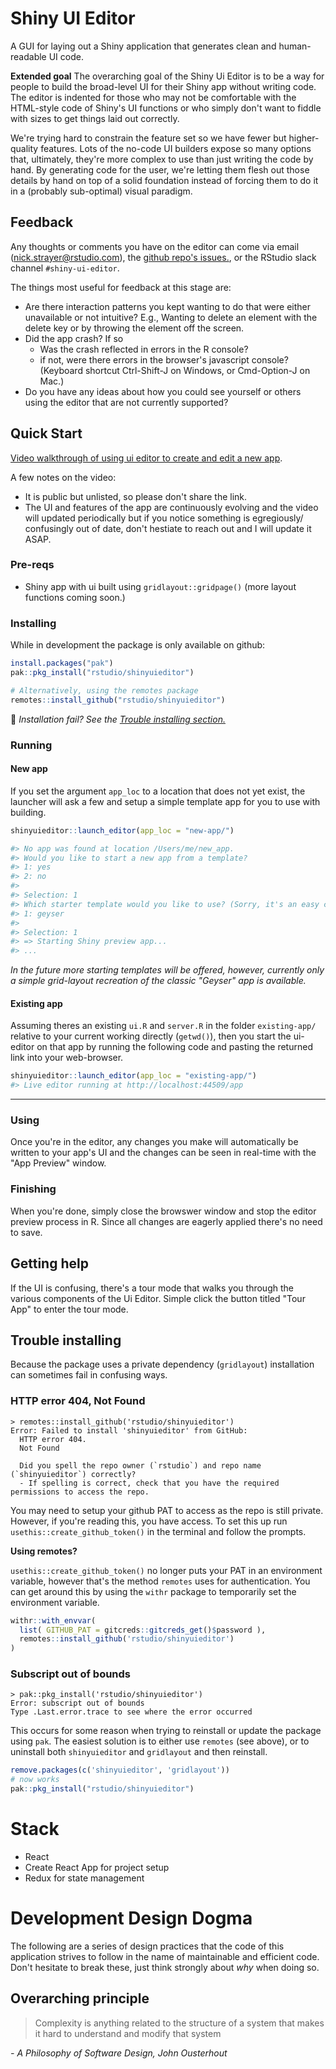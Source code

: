 # Shiny UI Editor

A GUI for laying out a Shiny application that generates clean and human-readable UI code.

**Extended goal**
The overarching goal of the Shiny Ui Editor is to be a way for people to build the broad-level UI for their Shiny app without writing code. The editor is indented for those who may not be comfortable with the HTML-style code of Shiny's UI functions or who simply don't want to fiddle with sizes to get things laid out correctly.

We're trying hard to constrain the feature set so we have fewer but higher-quality features. Lots of the no-code UI builders expose so many options that, ultimately, they're more complex to use than just writing the code by hand. By generating code for the user, we're letting them flesh out those details by hand on top of a solid foundation instead of forcing them to do it in a (probably sub-optimal) visual paradigm.

## Feedback

Any thoughts or comments you have on the editor can come via email (nick.strayer@rstudio.com), the [github repo's issues.](https://github.com/rstudio/shinyuieditor/issues), or the RStudio slack channel `#shiny-ui-editor`.

The things most useful for feedback at this stage are:

- Are there interaction patterns you kept wanting to do that were either unavailable or not intuitive? E.g., Wanting to delete an element with the delete key or by throwing the element off the screen.
- Did the app crash? If so
  - Was the crash reflected in errors in the R console?
  - if not, were there errors in the browser's javascript console? (Keyboard shortcut Ctrl-Shift-J on Windows, or Cmd-Option-J on Mac.)
- Do you have any ideas about how you could see yourself or others using the editor that are not currently supported?


## Quick Start

[Video walkthrough of using ui editor to create and edit a new app](https://youtu.be/2Z0NfNLEJJQ).

A few notes on the video:

- It is public but unlisted, so please don't share the link.
- The UI and features of the app are continuously evolving and the video will updated periodically but if you notice something is egregiously/ confusingly out of date, don't hestiate to reach out and I will update it ASAP.

### Pre-reqs

- Shiny app with ui built using `gridlayout::gridpage()` (more layout functions coming soon.)

### Installing

While in development the package is only available on github:

```r
install.packages("pak")
pak::pkg_install("rstudio/shinyuieditor")

# Alternatively, using the remotes package
remotes::install_github("rstudio/shinyuieditor")
```

🚨 _Installation fail? See the [Trouble installing section.](#trouble-installing)_

### Running

#### New app

If you set the argument `app_loc` to a location that does not yet exist, the launcher will ask a few and setup a simple template app for you to use with building.

```r
shinyuieditor::launch_editor(app_loc = "new-app/")

#> No app was found at location /Users/me/new_app.
#> Would you like to start a new app from a template?
#> 1: yes
#> 2: no
#>
#> Selection: 1
#> Which starter template would you like to use? (Sorry, it's an easy choice currently.)
#> 1: geyser
#>
#> Selection: 1
#> => Starting Shiny preview app...
#> ...
```

_In the future more starting templates will be offered, however, currently only a simple grid-layout recreation of the classic "Geyser" app is available._

#### Existing app

Assuming theres an existing `ui.R` and `server.R` in the folder `existing-app/` relative to your current working directly (`getwd()`), then you start the ui-editor on that app by running the following code and pasting the returned link into your web-browser.

```r
shinyuieditor::launch_editor(app_loc = "existing-app/")
#> Live editor running at http://localhost:44509/app
```

---

### Using

Once you're in the editor, any changes you make will automatically be written to your app's UI and the changes can be seen in real-time with the "App Preview" window.

### Finishing

When you're done, simply close the browswer window and stop the editor preview process in R. Since all changes are eagerly applied there's no need to save.

## Getting help

If the UI is confusing, there's a tour mode that walks you through the various components of the Ui Editor. Simple click the button titled "Tour App" to enter the tour mode.

## Trouble installing

Because the package uses a private dependency (`gridlayout`) installation can sometimes fail in confusing ways.

### HTTP error 404, Not Found

```
> remotes::install_github('rstudio/shinyuieditor')
Error: Failed to install 'shinyuieditor' from GitHub:
  HTTP error 404.
  Not Found

  Did you spell the repo owner (`rstudio`) and repo name (`shinyuieditor`) correctly?
  - If spelling is correct, check that you have the required permissions to access the repo.
```

You may need to setup your github PAT to access as the repo is still private. However, if you're reading this, you have access. To set this up run `usethis::create_github_token()` in the terminal and follow the prompts.

**Using remotes?**

`usethis::create_github_token()` no longer puts your PAT in an environment variable, however that's the method `remotes` uses for authentication. You can get around this by using the `withr` package to temporarily set the environment variable.

```r
withr::with_envvar(
  list( GITHUB_PAT = gitcreds::gitcreds_get()$password ),
  remotes::install_github('rstudio/shinyuieditor')
)
```

### Subscript out of bounds

```
> pak::pkg_install('rstudio/shinyuieditor')
Error: subscript out of bounds
Type .Last.error.trace to see where the error occurred
```

This occurs for some reason when trying to reinstall or update the package using `pak`. The easiest solution is to either use `remotes` (see above), or to uninstall both `shinyuieditor` and `gridlayout` and then reinstall.

```r
remove.packages(c('shinyuieditor', 'gridlayout'))
# now works
pak::pkg_install("rstudio/shinyuieditor")
```

# Stack

- React
- Create React App for project setup
- Redux for state management

# Development Design Dogma

The following are a series of design practices that the code of this application strives to follow in the name of maintainable and efficient code. Don't hesitate to break these, just think strongly about _why_ when doing so.

## Overarching principle

> Complexity is anything related to the structure of a system that makes it hard to understand and modify that system

_- A Philosophy of Software Design, John Ousterhout_
